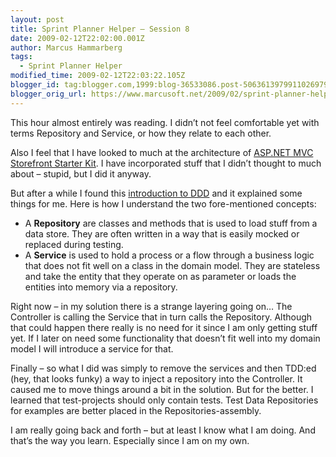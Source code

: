 ```yaml
---
layout: post
title: Sprint Planner Helper – Session 8
date: 2009-02-12T22:02:00.001Z
author: Marcus Hammarberg
tags:
  - Sprint Planner Helper
modified_time: 2009-02-12T22:03:22.105Z
blogger_id: tag:blogger.com,1999:blog-36533086.post-5063613979911026979
blogger_orig_url: https://www.marcusoft.net/2009/02/sprint-planner-helper-session-9.html
---
```


This hour almost entirely was reading. I didn’t not feel comfortable yet
with terms Repository and Service, or how they relate to each other.

Also I feel that I have looked to much at the architecture of [ASP.NET
MVC Storefront Starter
Kit](http://www.asp.net/learn/mvc-videos/#MVCStorefrontStarterKit). I
have incorporated stuff that I didn’t thought to much about – stupid,
but I did it anyway.

But after a while I found this [introduction to
DDD](http://msdn.microsoft.com/en-us/magazine/dd419654.aspx) and it
explained some things for me. Here is how I understand the two
fore-mentioned concepts:

- A **Repository** are classes and methods that is used to load stuff
    from a data store. They are often written in a way that is easily
    mocked or replaced during testing.
- A **Service** is used to hold a process or a flow through a business
    logic that does not fit well on a class in the domain model. They
    are stateless and take the entity that they operate on as parameter
    or loads the entities into memory via a repository.

Right now – in my solution there is a strange layering going on… The
Controller is calling the Service that in turn calls the Repository.
Although that could happen there really is no need for it since I am
only getting stuff yet. If I later on need some functionality that
doesn’t fit well into my domain model I will introduce a service for
that.

Finally – so what I did was simply to remove the services and then
TDD:ed (hey, that looks funky) a way to inject a repository into the
Controller. It caused me to move things around a bit in the solution.
But for the better. I learned that test-projects should only contain
tests. Test Data Repositories for examples are better placed in the
Repositories-assembly.

I am really going back and forth – but at least I know what I am doing.
And that’s the way you learn. Especially since I am on my own.
